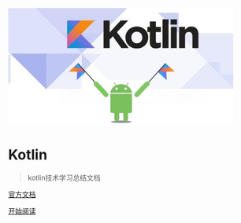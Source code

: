 <img src="image/ic_kotlin.jpg" alt="logo" style="zoom:80%;" />

# Kotlin 

> kotlin技术学习总结文档



[官方文档](https://developer.android.com/kotlin)

 [开始阅读](README.md)

